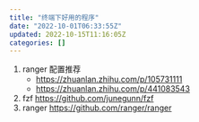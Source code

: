 ```yaml
---
title: "终端下好用的程序"
date: "2022-10-01T06:33:55Z"
updated: 2022-10-15T11:16:05Z
categories: []
---
```

1. ranger 配置推荐
	- https://zhuanlan.zhihu.com/p/105731111
	- https://zhuanlan.zhihu.com/p/441083543
2. fzf https://github.com/junegunn/fzf
3. ranger https://github.com/ranger/ranger